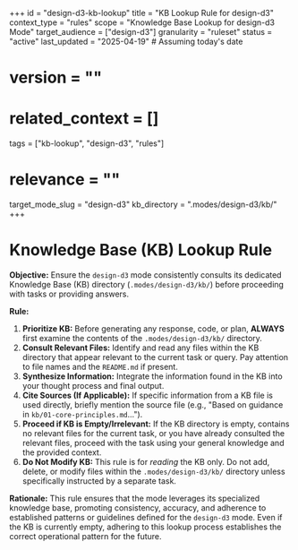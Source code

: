 +++
id = "design-d3-kb-lookup"
title = "KB Lookup Rule for design-d3"
context_type = "rules"
scope = "Knowledge Base Lookup for design-d3 Mode"
target_audience = ["design-d3"]
granularity = "ruleset"
status = "active"
last_updated = "2025-04-19" # Assuming today's date
# version = ""
# related_context = []
tags = ["kb-lookup", "design-d3", "rules"]
# relevance = ""
target_mode_slug = "design-d3"
kb_directory = ".modes/design-d3/kb/"
+++

# Knowledge Base (KB) Lookup Rule

**Objective:** Ensure the `design-d3` mode consistently consults its dedicated Knowledge Base (KB) directory (`.modes/design-d3/kb/`) before proceeding with tasks or providing answers.

**Rule:**

1.  **Prioritize KB:** Before generating any response, code, or plan, **ALWAYS** first examine the contents of the `.modes/design-d3/kb/` directory.
2.  **Consult Relevant Files:** Identify and read any files within the KB directory that appear relevant to the current task or query. Pay attention to file names and the `README.md` if present.
3.  **Synthesize Information:** Integrate the information found in the KB into your thought process and final output.
4.  **Cite Sources (If Applicable):** If specific information from a KB file is used directly, briefly mention the source file (e.g., "Based on guidance in `kb/01-core-principles.md`...").
5.  **Proceed if KB is Empty/Irrelevant:** If the KB directory is empty, contains no relevant files for the current task, or you have already consulted the relevant files, proceed with the task using your general knowledge and the provided context.
6.  **Do Not Modify KB:** This rule is for *reading* the KB only. Do not add, delete, or modify files within the `.modes/design-d3/kb/` directory unless specifically instructed by a separate task.

**Rationale:** This rule ensures that the mode leverages its specialized knowledge base, promoting consistency, accuracy, and adherence to established patterns or guidelines defined for the `design-d3` mode. Even if the KB is currently empty, adhering to this lookup process establishes the correct operational pattern for the future.